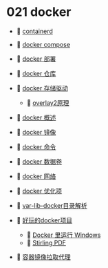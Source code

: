 # 021 docker

- 📄 [containerd ](021%20docker/containerd%20.md)
- 📄 [docker compose](021%20docker/docker%20compose.md)
- 📄 [docker 部署](021%20docker/docker%20部署.md)
- 📄 [docker 仓库](021%20docker/docker%20仓库.md)
- 📑 [docker 存储驱动](021%20docker/docker%20存储驱动.md)

  - 📄 [overlay2原理](021%20docker/docker%20存储驱动/overlay2原理.md)
- 📄 [docker 概述](021%20docker/docker%20概述.md)
- 📄 [docker 镜像](021%20docker/docker%20镜像.md)
- 📄 [docker 命令](021%20docker/docker%20命令.md)
- 📄 [docker 数据卷](021%20docker/docker%20数据卷.md)
- 📄 [docker 网络](021%20docker/docker%20网络.md)
- 📄 [docker 优化项](021%20docker/docker%20优化项.md)
- 📄 [var-lib-docker目录解析](021%20docker/var-lib-docker目录解析.md)
- 📑 [好玩的docker项目](021%20docker/好玩的docker项目.md)

  - 📄 [Docker 里运行 Windows](021%20docker/好玩的docker项目/Docker%20里运行%20Windows.md)
  - 📄 [Stirling PDF](021%20docker/好玩的docker项目/Stirling%20PDF.md)
- 📄 [容器镜像拉取代理](021%20docker/容器镜像拉取代理.md)

‍
